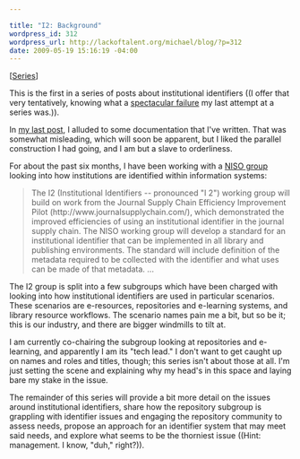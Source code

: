 ```yaml
--- 

title: "I2: Background"
wordpress_id: 312
wordpress_url: http://lackoftalent.org/michael/blog/?p=312
date: 2009-05-19 15:16:19 -04:00
---
```

[<a href="http://lackoftalent.org/michael/blog/category/niso-i2/">Series</a>]

This is the first in a series of posts about institutional identifiers ((I offer that very tentatively, knowing what a <a href="/michael/blog/category/development/ruby/">spectacular failure</a> my last attempt at a series was.)).  

In <a href="http://lackoftalent.org/michael/blog/2009/05/18/state-of-the-me/">my last post</a>, I alluded to some documentation that I've written.  That was somewhat misleading, which will soon be apparent, but I liked the parallel construction I had going, and I am but a slave to orderliness.

For about the past six months, I have been working with a <a href="http://www.niso.org/workrooms/i2">NISO group</a> looking into how institutions are identified within information systems:
<blockquote>
The I2 (Institutional Identifiers -- pronounced "I 2") working group will build on work from the Journal Supply Chain Efficiency Improvement Pilot (http://www.journalsupplychain.com/), which demonstrated the improved efficiencies of using an institutional identifier in the journal supply chain. The NISO working group will develop a standard for an institutional identifier that can be implemented in all library and publishing environments. The standard will include definition of the metadata required to be collected with the identifier and what uses can be made of that metadata. ...
</blockquote>
The I2 group is split into a few subgroups which have been charged with looking into how institutional identifiers are used in particular scenarios.  These scenarios are e-resources, repositories and e-learning systems, and library resource workflows.  The scenario names pain me a bit, but so be it; this is our industry, and there are bigger windmills to tilt at.

I am currently co-chairing the subgroup looking at repositories and e-learning, and apparently I am its "tech lead."  I don't want to get caught up on names and roles and titles, though; this series isn't about those at all.  I'm just setting the scene and explaining why my head's in this space and laying bare my stake in the issue.

The remainder of this series will provide a bit more detail on the issues around institutional identifiers, share how the repository subgroup is grappling with identifier issues and engaging the repository community to assess needs, propose an approach for an identifier system that may meet said needs, and explore what seems to be the thorniest issue ((Hint: management.  I know, "duh," right?)).
     
